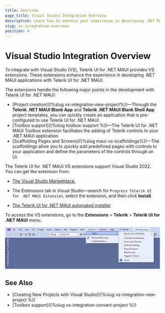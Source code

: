 ```yaml
---
title: Overview
page_title: Visual Studio Integration Overview
description: Learn how to enhance your experience in developing .NET MAUI applications with the Progress Telerik UI for .NET MAUI library.
slug: vs-integration-overview
position: 0
---
```


# Visual Studio Integration Overview

To integrate with Visual Studio (VS), Telerik UI for .NET MAUI provides VS extensions. These extensions enhance the experience in developing .NET MAUI applications with Telerik UI for .NET MAUI.

The extensions handle the following major points in the development with Telerik UI for .NET MAUI:

* [Project creation]({%slug vs-integration-new-project%})&mdash;Through the **Telerik .NET MAUI Blank App** and **Telerik .NET MAUI Blank Shell App** project templates, you can quickly create an application that is pre-configured to use Telerik UI for .NET MAUI.
* [Toolbox support]({%slug toolbox-support %})&mdash;The Telerik UI for .NET MAUI Toolbox extension facilitates the adding of Telerik controls to your .NET MAUI application.
* [Scaffolding Pages and Screens]({%slug maui-vs-scaffoldings%})&mdash;The scaffoldings allow you to quickly add predefined pages with controls to your application and define the parameters of the controls through an UI.

The Telerik UI for .NET MAUI VS extensions support Visual Studio 2022. 
You can get the extension from:

* <a href="https://marketplace.visualstudio.com/items?itemName=TelerikInc.ProgressTelerikMAUIExtensions" target="_blank">The Visual Studio Marketplace.</a>

* The Extensions tab in Visual Studio&mdash;search for `Progress Telerik UI for .NET MAUI Extension`, select the extension, and then click **Install**.

* [The Telerik UI for .NET MAUI automated installer]()

To access the VS extensions, go to the **Extensions** > **Telerik** > **Telerik UI for .NET MAUI** menu.

![Telerik UI for .NET MAUI Visual Studio Extensions window](images/open-vs-extensions.png)

## See Also

* [Creating New Projects with Visual Studio]({%slug vs-integration-new-project %})
* [Toolbox support]({%slug vs-integration-convert-project %})